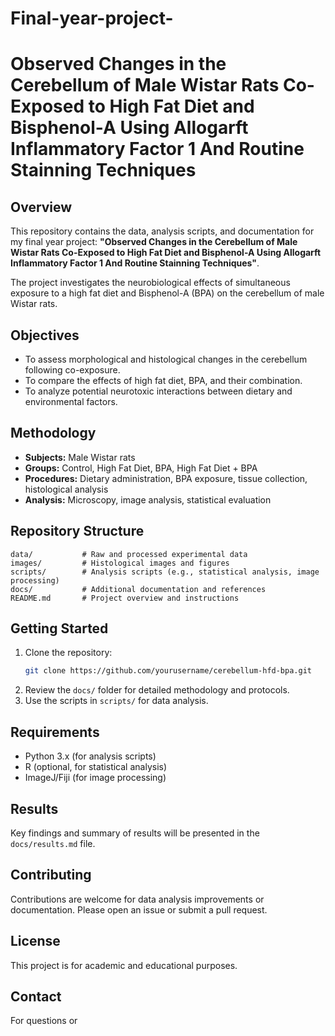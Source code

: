 # Final-year-project-

# Observed Changes in the Cerebellum of Male Wistar Rats Co-Exposed to High Fat Diet and Bisphenol-A Using Allogarft Inflammatory Factor 1 And Routine Stainning Techniques

## Overview

This repository contains the data, analysis scripts, and documentation for my final year project: **"Observed Changes in the Cerebellum of Male Wistar Rats Co-Exposed to High Fat Diet and Bisphenol-A Using Allogarft Inflammatory Factor 1 And Routine Stainning Techniques"**.

 The project investigates the neurobiological effects of simultaneous exposure to a high fat diet and Bisphenol-A (BPA) on the cerebellum of male Wistar rats.

## Objectives

- To assess morphological and histological changes in the cerebellum following co-exposure.
- To compare the effects of high fat diet, BPA, and their combination.
- To analyze potential neurotoxic interactions between dietary and environmental factors.

## Methodology

- **Subjects:** Male Wistar rats
- **Groups:** Control, High Fat Diet, BPA, High Fat Diet + BPA
- **Procedures:** Dietary administration, BPA exposure, tissue collection, histological analysis
- **Analysis:** Microscopy, image analysis, statistical evaluation

## Repository Structure

```
data/           # Raw and processed experimental data
images/         # Histological images and figures
scripts/        # Analysis scripts (e.g., statistical analysis, image processing)
docs/           # Additional documentation and references
README.md       # Project overview and instructions
```

## Getting Started

1. Clone the repository:
   ```sh
   git clone https://github.com/yourusername/cerebellum-hfd-bpa.git
   ```
2. Review the `docs/` folder for detailed methodology and protocols.
3. Use the scripts in `scripts/` for data analysis.

## Requirements

- Python 3.x (for analysis scripts)
- R (optional, for statistical analysis)
- ImageJ/Fiji (for image processing)

## Results

Key findings and summary of results will be presented in the `docs/results.md` file.

## Contributing

Contributions are welcome for data analysis improvements or documentation. Please open an issue or submit a pull request.

## License

This project is for academic and educational purposes.

## Contact

For questions or
